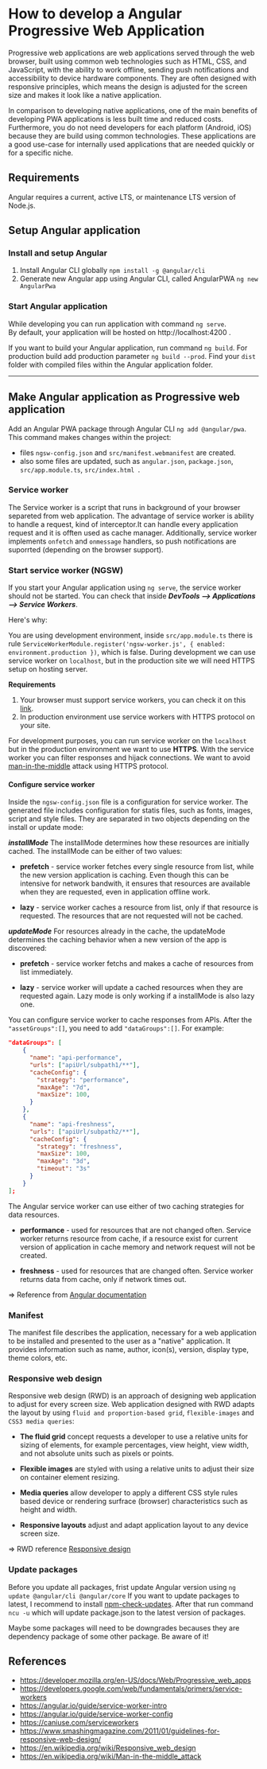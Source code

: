 # How to develop a Angular Progressive Web Application
Progressive web applications are web applications served through the web browser, built using common web technologies such as HTML, CSS, and JavaScript, with the ability to work offline, sending push notifications and accessibility to device hardware components. They are often designed with responsive principles, which means the design is adjusted for the screen size and makes it look like a native application.

In comparison to developing native applications, one of the main benefits of developing PWA applications is less built time and reduced costs. Furthermore, you do not need developers for each platform (Android, iOS) because they are build using common technologies. These applications are a good use-case for internally used applications that are needed quickly or for a specific niche. 

## Requirements
Angular requires a current, active LTS, or maintenance LTS version of Node.js.

## Setup Angular application
### Install and setup Angular
1. Install Angular CLI globally ```npm install -g @angular/cli```
2. Generate new Angular app using Angular CLI, called AngularPWA ```ng new AngularPwa```

### Start Angular application
While developing you can run application with command ```ng serve```.   
By default, your application will be hosted on http://localhost:4200 .  

If you want to build your Angular application, run command ```ng build```. For production build add production parameter ```ng build --prod```. 
Find your ``dist`` folder with compiled files within the Angular application folder.
___
## Make Angular application as Progressive web application
Add an Angular PWA package through Angular CLI ```ng add @angular/pwa```. This command makes changes within the project: 

- files ```ngsw-config.json``` and ```src/manifest.webmanifest``` are created.
- also some files are updated, such as ```angular.json```, ```package.json```, ```src/app.module.ts```, ```src/index.html ```.

### Service worker
The Service worker is a script that runs in background of your browser separeted from web application. The advantage of service worker is ability to handle a request, kind of interceptor.It can handle every application request and it is offten used as cache manager. Additionally, service worker implements ```onfetch``` and ```onmessage``` handlers, so push notifications are suporrted (depending on the browser support).

### Start service worker (NGSW)
If you start your Angular application using ```ng serve```, the service worker should not be started.
You can check that inside ***DevTools --> Applications --> Service Workers***.

Here's why:

You are using development environment, inside ```src/app.module.ts``` there is rule ```ServiceWorkerModule.register('ngsw-worker.js', { enabled: environment.production })```, which is false. During development we can use service worker on ```localhost```, but in the production site we will need HTTPS setup on hosting server.

**Requirements**
1. Your browser must support service workers, you can check it on this [link](https://caniuse.com/serviceworkers).
2. In production environment use service workers with HTTPS protocol on your site.

For development purposes, you can run service worker on the ```localhost``` but in the production environment we want to use **HTTPS**.
With the service worker you can filter responses and hijack connections. We want to avoid [man-in-the-middle](https://en.wikipedia.org/wiki/Man-in-the-middle_attack) attack using HTTPS protocol.

#### Configure service worker
Inside the ```ngsw-config.json``` file is a configuration for service worker. The generated file includes configuration for statis files, such as fonts, images, script and style files. They are separated in two objects depending on the install or update mode:

***installMode***
The installMode determines how these resources are initially cached. The installMode can be either of two values:

- **prefetch** - service worker fetches every single resource from list, while the new version application is caching. Even though this can be intensive for network bandwith, it ensures that resources are available when they are requested, even in application offline work.  

- **lazy** - service worker caches a resource from list, only if that resource is requested. The resources that are not requested will not be cached.  

***updateMode***
For resources already in the cache, the updateMode determines the caching behavior when a new version of the app is discovered:

- **prefetch** - service worker fetchs and makes a cache of resources from list immediately.  

- **lazy** - service worker will update a cached resources when they are requested again. Lazy mode is only working if a installMode is also lazy one.  

You can configure service worker to cache responses from APIs. After the ```"assetGroups":[]```, you need to add ```"dataGroups":[]```. For example:

```json
"dataGroups": [
    {
      "name": "api-performance",
      "urls": ["apiUrl/subpath1/**"],
      "cacheConfig": {
        "strategy": "performance",
        "maxAge": "7d",
        "maxSize": 100,
      }
    },
    {
      "name": "api-freshness",
      "urls": ["apiUrl/subpath2/**"],
      "cacheConfig": {
        "strategy": "freshness",
        "maxSize": 100,
        "maxAge": "3d",
        "timeout": "3s"
      }
    }
];
```
The Angular service worker can use either of two caching strategies for data resources.

 - **performance** - used for resources that are not changed often. Service worker returns resource from cache, if a resource exist for current version of application in cache memory and network request will not be created.  
 
 - **freshness** - used for resources that are changed often. Service worker returns data from cache, only if network times out.  

=> Reference from [Angular documentation](https://angular.io/guide/service-worker-config)

### Manifest 
The manifest file describes the application, necessary for a web application to be installed and presented to the user as a "native" application. It provides information such as name, author, icon(s), version, display type, theme colors, etc.

### Responsive web design
Responsive web design (RWD) is an approach of designing web application to adjust for every screen size. Web application designed with RWD adapts the layout by using ```fluid and proportion-based grid```, ```flexible-images``` and ```CSS3 media queries```:

- **The fluid grid** concept requests a developer to use a relative units for sizing of elements, for example percentages, view height, view width, and not absolute units such as pixels or points.  

- **Flexible images** are styled with using a relative units to adjust their size on container element resizing.  

- **Media queries** allow developer to apply a different CSS style rules based device or rendering surfrace (browser) characteristics such as height and width.  

- **Responsive layouts** adjust and adapt application layout to any device screen size.  

=> RWD reference [Responsive design](https://en.wikipedia.org/wiki/Responsive_web_design)

### Update packages
Before you update all packages, frist update Angular version using ```ng update @angular/cli @angular/core```
If you want to update packages to latest, I recommend to install [npm-check-updates](https://www.npmjs.com/package/npm-check-updates). After that run command ```ncu -u``` which will update package.json to the latest version of packages.

Maybe some packages will need to be downgrades becauses they are dependency package of some other package. Be aware of it!
## References
- https://developer.mozilla.org/en-US/docs/Web/Progressive_web_apps
- https://developers.google.com/web/fundamentals/primers/service-workers
- https://angular.io/guide/service-worker-intro
- https://angular.io/guide/service-worker-config
- https://caniuse.com/serviceworkers
- https://www.smashingmagazine.com/2011/01/guidelines-for-responsive-web-design/
- https://en.wikipedia.org/wiki/Responsive_web_design
- https://en.wikipedia.org/wiki/Man-in-the-middle_attack
